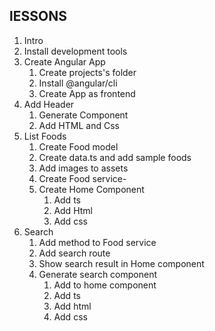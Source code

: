 ## lESSONS
1. Intro
2. Install development tools
3. Create Angular App
    1. Create projects's folder
    2. Install @angular/cli
    3. Create App as frontend
4. Add Header
    1. Generate Component
    2. Add HTML and Css
5. List Foods
    1. Create Food model
    2. Create data.ts and add sample foods
    3. Add images to assets
    4. Create Food service-
    5. Create Home Component
        1. Add ts
        2. Add Html
        3. Add css
6. Search
    1. Add method to Food service
    2. Add search route
    3. Show search result in Home component
    4. Generate search component
        1. Add to home component
        2. Add ts
        3. Add html
        4. Add css